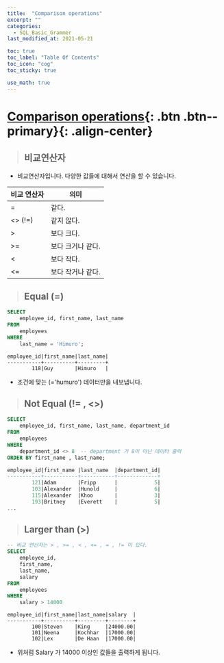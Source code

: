 ```yaml
---
title:  "Comparison operations"
excerpt: ""
categories:
  - SQL_Basic_Grammer
last_modified_at: 2021-05-21

toc: true
toc_label: "Table Of Contents"
toc_icon: "cog"
toc_sticky: true

use_math: true 
---
```


# [Comparison operations](#link){: .btn .btn--primary}{: .align-center}

> ## 비교연산자

- 비교연산자입니다. 다양한 값들에 대해서 연산을 할 수 있습니다.

| 비교 연산자 | 의미              |
| ----------- | ----------------- |
| =           | 같다.             |
| <> (!=)     | 같지 않다.        |
| >           | 보다 크다.        |
| >=          | 보다 크거나 같다. |
| <           | 보다 작다.        |
| <=          | 보다 작거나 같다. |

> ## Equal (=)

```sql
SELECT 
    employee_id, first_name, last_name
FROM
    employees
WHERE
    last_name = 'Himuro'; 
```

```
employee_id|first_name|last_name|
-----------+----------+---------+
        118|Guy       |Himuro   |
```

- 조건에 맞는 (='humuro') 데이터만을 내보냅니다.

> ## Not Equal (!= , <>)

```sql
SELECT 
    employee_id, first_name, last_name, department_id
FROM
    employees
WHERE
    department_id <> 8  -- department 가 8이 아닌 데이터 출력 
ORDER BY first_name , last_name;
```

```sql
employee_id|first_name |last_name  |department_id|
-----------+-----------+-----------+-------------+
        121|Adam       |Fripp      |            5|
        103|Alexander  |Hunold     |            6|
        115|Alexander  |Khoo       |            3|
        193|Britney    |Everett    |            5|
...
```

> ## Larger than (>)

```sql
-- 비교 연산자는 > , >= , < , <= , = , != 이 있다.
SELECT
	employee_id,
	first_name,
	last_name,
	salary
FROM
	employees
WHERE
	salary > 14000
```

```
employee_id|first_name|last_name|salary  |
-----------+----------+---------+--------+
        100|Steven    |King     |24000.00|
        101|Neena     |Kochhar  |17000.00|
        102|Lex       |De Haan  |17000.00|
```

- 위처럼 Salary 가 14000 이상인 값들을 출력하게 됩니다. 

